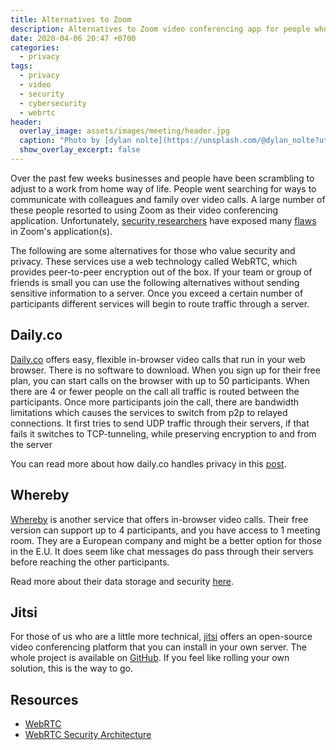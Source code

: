 ```yaml
---
title: Alternatives to Zoom
description: Alternatives to Zoom video conferencing app for people who care about privacy and security.
date: 2020-04-06 20:47 +0700
categories:
  - privacy
tags:
  - privacy
  - video 
  - security
  - cybersecurity
  - webrtc
header:
  overlay_image: assets/images/meeting/header.jpg
  caption: "Photo by [dylan nolte](https://unsplash.com/@dylan_nolte?utm_source=unsplash&utm_medium=referral&utm_content=creditCopyText) on [Unsplash](https://unsplash.com/s/photos/meeting?utm_source=unsplash&utm_medium=referral&utm_content=creditCopyText)"
  show_overlay_excerpt: false
---
```


Over the past few weeks businesses and people have been scrambling to adjust to a work from home way of life.  People went searching for ways to communicate with colleagues and family over video calls.  A large number of these people resorted to using Zoom as their video conferencing application.  Unfortunately, [security researchers](https://www.forbes.com/sites/kateoflahertyuk/2020/04/04/new-zoom-user-blow-this-is-how-thousands-of-video-chats-are-available-for-anyone-to-view-online/#7dd5c381785d) have exposed many [flaws](https://theintercept.com/2020/04/03/zooms-encryption-is-not-suited-for-secrets-and-has-surprising-links-to-china-researchers-discover/) in Zoom's application(s). 

The following are some alternatives for those who value security and privacy.  These services use a web technology called WebRTC, which provides peer-to-peer encryption out of the box. If your team or group of friends is small you can use the following alternatives without sending sensitive information to a server.  Once you exceed a certain number of participants different services will begin to route traffic through a server. 

## Daily.co

[Daily.co](https://daily.co) offers easy, flexible in-browser video calls that run in your web browser. There is no software to download. When you sign up for their free plan, you can start calls on the browser with up to 50 participants.  When there are 4 or fewer people on the call all traffic is routed between the participants.  Once more participants join the call, there are bandwidth limitations which causes the services to switch from p2p to relayed connections. It first tries to send UDP traffic through their servers, if that fails it switches to TCP-tunneling, while preserving encryption to and from the server

You can read more about how daily.co handles privacy in this [post](https://help.daily.co/en/articles/1189715-peer-to-peer-vs-cloud-meetings-bandwidth-privacy-and-architecture). 

## Whereby

[Whereby](https://whereby.com/) is another service that offers in-browser video calls. Their free version can support up to 4 participants, and you have access to 1 meeting room.  They are a European company and might be a better option for those in the E.U. It does seem like chat messages do pass through their servers before reaching the other participants. 

Read more about their data storage and security [here](https://whereby.helpscoutdocs.com/article/334-data-storage-security). 

## Jitsi

For those of us who are a little more technical, [jitsi](https://jitsi.org/) offers an open-source video conferencing platform that you can install in your own server.  The whole project is available on [GitHub](https://github.com/jitsi).  If you feel like rolling your own solution, this is the way to go.

## Resources

- [WebRTC](https://webrtc.org/)
- [WebRTC Security Architecture](https://tools.ietf.org/html/draft-ietf-rtcweb-security-arch-20)